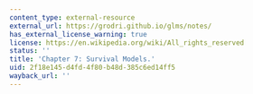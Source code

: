 ```yaml
---
content_type: external-resource
external_url: https://grodri.github.io/glms/notes/
has_external_license_warning: true
license: https://en.wikipedia.org/wiki/All_rights_reserved
status: ''
title: 'Chapter 7: Survival Models.'
uid: 2f18e145-d4fd-4f80-b48d-385c6ed14ff5
wayback_url: ''
---
```

